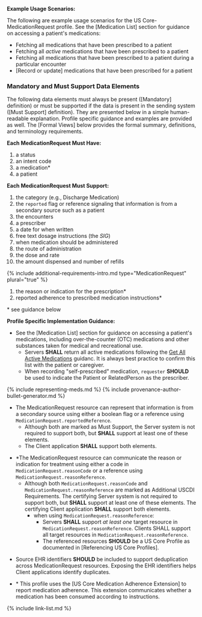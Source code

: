 
**Example Usage Scenarios:**

The following are example usage scenarios for the US Core-MedicationRequest
profile. See the [Medication List] section for guidance on accessing a patient's medications:

-   Fetching all medications that have been prescribed to a patient
-   Fetching all *active* medications that have been prescribed to a patient
-   Fetching all medications that have been prescribed to a patient during a particular encounter
-  [Record or update]  medications that have been prescribed for a patient

### Mandatory and Must Support Data Elements


The following data elements must always be present ([Mandatory] definition) or must be supported if the data is present in the sending system ([Must Support] definition). They are presented below in a simple human-readable explanation. Profile specific guidance and examples are provided as well. The [Formal Views] below provides the formal summary, definitions, and terminology requirements.  

**Each MedicationRequest Must Have:**

1. a status
1. an intent code
1. a medication*
1. a patient

**Each MedicationRequest Must Support:**

1. the category  (e.g., Discharge Medication)
2. the `reported` flag  or reference signaling that information is from a secondary source such as a patient
3. the encounters
4. a prescriber
5. a date for when written
6. free text dosage instructions (the *SIG*) 
7. when medication should be administered
8. the route of administration
9. the dose and rate
10. the amount dispensed and number of refills

{% include additional-requirements-intro.md type="MedicationRequest" plural="true" %}

1. the reason or indication for the prescription*
2. reported adherence to prescribed medication instructions*
 
\* see guidance below


**Profile Specific Implementation Guidance:**

* See the [Medication List] section for guidance on accessing a patient's medications, including over-the-counter (OTC) medications and other substances taken for medical and recreational use.
  * <span class="bg-success" markdown="1">Servers **SHALL** return all active medications following the [Get All Active Medications](medication-list.html#get-all-active-medications) guidanc. It is always best practice to confirm this list with the patient or caregiver.</span><!-- new-content -->
  * When recording "self-prescribed" medication, `requester` **SHOULD** be used to indicate the Patient or RelatedPerson as the prescriber.

{% include representing-meds.md %}
{% include provenance-author-bullet-generator.md %}
* The MedicationRequest resource can represent that information is from a secondary source using either a boolean flag or a reference using `MedicationRequest.reportedReference`.
   *  Although both are marked as Must Support, the Server system is not required to support both, but **SHALL** support at least one of these elements.
   *  The Client application **SHALL** support both elements.
- \*The MedicationRequest resource can communicate the reason or indication for treatment using either a code in `MedicationRequest.reasonCode` or a reference using `MedicationRequest.reasonReference`.
    - Although both `MedicationRequest.reasonCode` and `MedicationRequest.reasonReference` are marked as Additional USCDI Requirements. The certifying Server system is not required to support both, but **SHALL** support at least one of these elements. The certifying Client application **SHALL** support both elements.
       - when using  `MedicationRequest.reasonReference`:
         - Servers **SHALL** support *at least one* target resource in `MedicationRequest.reasonReference`. Clients SHALL support all target resources in `MedicationRequest.reasonReference`.
         - The referenced resources **SHOULD** be a US Core Profile as documented in [Referencing US Core Profiles].
* Source EHR identifiers **SHOULD** be included to support deduplication across MedicationRequest resources. Exposing the EHR identifiers helps Client applications identify duplicates.
- \*  This profile uses the [US Core Medication Adherence Extension] to report medication adherence. This extension communicates whether a medication has been consumed according to instructions.



{% include link-list.md %}
